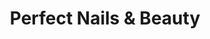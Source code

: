 ---
title: "Perfect Nails & Beauty"
url: /mieres-del-camin/perfect-nails-y-beauty/
shop: cosméticos
---